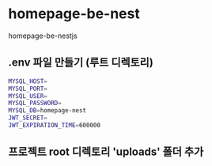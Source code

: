 # homepage-be-nest
homepage-be-nestjs


## .env 파일 만들기 (루트 디렉토리)

```sh
MYSQL_HOST=
MYSQL_PORT=
MYSQL_USER=
MYSQL_PASSWORD=
MYSQL_DB=homepage-nest
JWT_SECRET=
JWT_EXPIRATION_TIME=600000

```

## 프로젝트 root 디렉토리 'uploads' 폴더 추가
